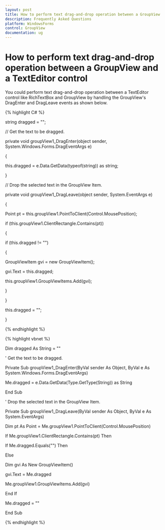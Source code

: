 ```yaml
---
layout: post
title: How to perform text drag-and-drop operation between a GroupView and a TextEditor control | WindowsForms | Syncfusion
description: Frequently Asked Questions
platform: WindowsForms
control: GroupView
documentation: ug
---
```

# How to perform text drag-and-drop operation between a GroupView and a TextEditor control

You could perform text drag-and-drop operation between a TextEditor control like RichTextBox and GroupView by handling the GroupView's DragEnter and DragLeave events as shown below.

{% highlight C# %}  

string dragged = "";

// Get the text to be dragged. 

private void groupView1_DragEnter(object sender, System.Windows.Forms.DragEventArgs e) 

{  

this.dragged = e.Data.GetData(typeof(string)) as string; 

}

// Drop the selected text in the GroupView Item.

private void groupView1_DragLeave(object sender, System.EventArgs e) 

{  

Point pt = this.groupView1.PointToClient(Control.MousePosition); 

if (this.groupView1.ClientRectangle.Contains(pt)) 

{ 

if (this.dragged != "") 

{ 

GroupViewItem gvi = new GroupViewItem(); 

gvi.Text = this.dragged; 

this.groupView1.GroupViewItems.Add(gvi); 

} 

} 

this.dragged = ""; 

} 

{% endhighlight %}



{% highlight vbnet %} 

Dim dragged As String = ""

' Get the text to be dragged.

Private Sub groupView1_DragEnter(ByVal sender As Object, ByVal e As System.Windows.Forms.DragEventArgs)

Me.dragged = e.Data.GetData(Type.GetType(String)) as String 

End Sub

' Drop the selected text in the GroupView Item.

Private Sub groupView1_DragLeave(ByVal sender As Object, ByVal e As System.EventArgs)

Dim pt As Point = Me.groupView1.PointToClient(Control.MousePosition)

If Me.groupView1.ClientRectangle.Contains(pt) Then

If Me.dragged.Equals("") Then

Else

Dim gvi As New GroupViewItem()

gvi.Text = Me.dragged

Me.groupView1.GroupViewItems.Add(gvi)

End If

Me.dragged = ""

End Sub

{% endhighlight %}